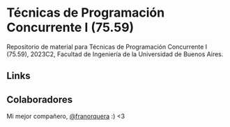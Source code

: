 # Técnicas de Programación Concurrente I (75.59)
Repositorio de material para Técnicas de Programación Concurrente I (75.59), 2023C2, Facultad de Ingeniería de la Universidad de Buenos Aires.

## Links
[]()

## Colaboradores
Mi mejor compañero, [@franorquera](https://github.com/franorquera) :) <3
